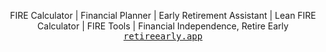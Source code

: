 <p align="center">
  FIRE Calculator | Financial Planner | Early Retirement Assistant | Lean FIRE Calculator | FIRE Tools | ​Financial Independence, Retire Early
  <samp>
    <a href="https://retireearly.app">retireearly.app</a>
  </samp>
</p>
